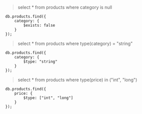 > select * from products where category is null
```
db.products.find({
    category: {
        $exists: false
    }
});
```

> select * from products where type(category) = "string"
```
db.products.find({
    category: {
        $type: "string"
    }
});
```

> select * from products where type(price) in ("int", "long")
```
db.products.find({
    price: {
        $type: ["int", "long"]
    }
});
```
